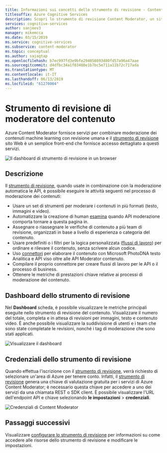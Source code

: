 ```yaml
---
title: Informazioni sui concetti dello strumento di revisione - Content Moderator
titlesuffix: Azure Cognitive Services
description: Scopri lo strumento di revisione Content Moderator, un sito Web che coordina un impegno di moderazione di revisione umana e l'intelligenza artificiale combinato.
services: cognitive-services
author: sanjeev3
manager: mikemcca
ms.date: 03/15/2019
ms.service: cognitive-services
ms.subservice: content-moderator
ms.topic: conceptual
ms.author: sajagtap
ms.openlocfilehash: b7ec997fd3e9bfe294050893d80fd57a96a47aae
ms.sourcegitcommit: d4dfbc34a1f03488e1b7bc5e711a11b72c717ada
ms.translationtype: MT
ms.contentlocale: it-IT
ms.lasthandoff: 06/13/2019
ms.locfileid: "61270004"
---
```

# <a name="content-moderator-review-tool"></a>Strumento di revisione di moderatore del contenuto

Azure Content Moderator fornisce servizi per combinare moderazione dei contenuti machine learning con revisione umana e il [strumento di revisione](https://contentmoderator.cognitive.microsoft.com) sito Web è un semplice front-end che fornisce accesso dettagliato a questi servizi.

![Il dashboard di strumento di revisione in un browser](./images/0-dashboard.png)

## <a name="what-it-does"></a>Descrizione

Il [strumento di revisione](https://contentmoderator.cognitive.microsoft.com), quando usate in combinazione con la moderazione automatica le API, è possibile eseguire le attività seguenti nel processo di moderazione dei contenuti:

- Usare un set di strumenti per moderare i contenuti in più formati (testo, immagini e video).
- Automatizzare la creazione di human [esamina](../review-api.md#reviews) quando API moderazione comporta tornare a questa pagina in.
- Assegnare o riassegnare le verifiche di contenuto a più team di revisione, organizzati in base a livello di esperienza o categoria del contenuto.
- Usare predefiniti o i filtri per la logica personalizzata ([flussi di lavoro](../review-api.md#workflows)) per ordinare e rilevare il contenuto, senza scrivere alcun codice.
- Uso [connettori](./configure.md#connectors) per elaborare il contenuto con Microsoft PhotoDNA testo Analitica e API viso oltre alle API Moderator contenuto.
- Compilare il proprio connettore per creare flussi di lavoro per le API o il processo di business.
- Ottenere le metriche di prestazioni chiave relative ai processi di moderazione del contenuto.

## <a name="review-tool-dashboard"></a>Dashboard dello strumento di revisione

Nel **Dashboard** scheda, è possibile visualizzare le metriche principali eseguite nello strumento di revisione del contenuto. Visualizzare il numero del totale, completa e in attesa di revisioni per immagini, testo e contenuto video. È anche possibile visualizzare la suddivisione di utenti e i team che sono state completate le revisioni, nonché i tag di moderazione che sono stati applicati.

![Visualizzare il dashboard](images/0-dashboard.png)

## <a name="review-tool-credentials"></a>Credenziali dello strumento di revisione

Quando effettua l'iscrizione con il [strumento di revisione](https://contentmoderator.cognitive.microsoft.com), verrà richiesto di selezionare un'area di Azure per tenere conto. Infatti, il [strumento di revisione](https://contentmoderator.cognitive.microsoft.com) genera una chiave di valutazione gratuita per i servizi di Azure Content Moderator; è necessario questa chiave per accedere a uno dei servizi da una chiamata REST o SDK client. È possibile visualizzare l'URL dell'endpoint API e chiave selezionando **le impostazioni** > **credenziali**.

![Credenziali di Content Moderator](images/settings-6-credentials.png)

## <a name="next-steps"></a>Passaggi successivi

Visualizzare [configurare lo strumento di revisione](./configure.md) per informazioni su come accedere alle risorse dello strumento di revisione e modificare le impostazioni.